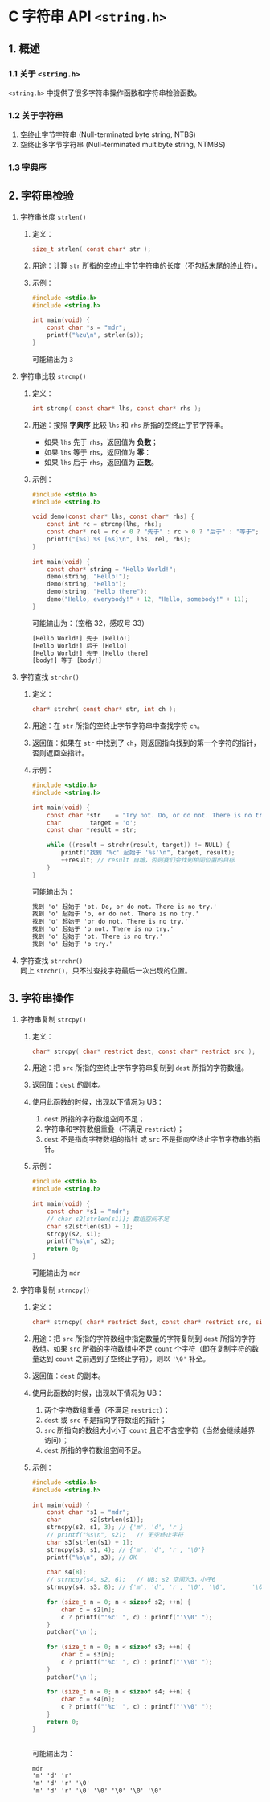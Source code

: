 # C 字符串 API `<string.h>`

## 1. 概述

### 1.1 关于 `<string.h>`

`<string.h>` 中提供了很多字符串操作函数和字符串检验函数。

### 1.2 关于字符串

1. 空终止字节字符串 (Null-terminated byte string, NTBS)
2. 空终止多字节字符串 (Null-terminated multibyte string, NTMBS)

### 1.3 字典序

## 2. 字符串检验

1. 字符串长度 `strlen()`

    1. 定义：

       ```c
       size_t strlen( const char* str );
       ```

    2. 用途：计算 `str` 所指的空终止字节字符串的长度（不包括末尾的终止符）。
    3. 示例：

       ```c
       #include <stdio.h>
       #include <string.h>
 
       int main(void) {
           const char *s = "mdr";
           printf("%zu\n", strlen(s));
       }
       ```

       可能输出为 `3`

2. 字符串比较 `strcmp()`

    1. 定义：

       ```c
       int strcmp( const char* lhs, const char* rhs );
       ```

    2. 用途：按照 **字典序** 比较 `lhs` 和 `rhs` 所指的空终止字节字符串。
        - 如果 `lhs` 先于 `rhs`，返回值为 **负数**；
        - 如果 `lhs` 等于 `rhs`，返回值为 **零**：
        - 如果 `lhs` 后于 `rhs`，返回值为 **正数**。
    3. 示例：

       ```c
       #include <stdio.h>
       #include <string.h>
 
       void demo(const char* lhs, const char* rhs) {
           const int rc = strcmp(lhs, rhs);
           const char* rel = rc < 0 ? "先于" : rc > 0 ? "后于" : "等于";
           printf("[%s] %s [%s]\n", lhs, rel, rhs);
       }
 
       int main(void) {
           const char* string = "Hello World!";
           demo(string, "Hello!");
           demo(string, "Hello");
           demo(string, "Hello there");
           demo("Hello, everybody!" + 12, "Hello, somebody!" + 11);
       }
       ```

       可能输出为：（空格 32，感叹号 33）

       ```txt
       [Hello World!] 先于 [Hello!]
       [Hello World!] 后于 [Hello]
       [Hello World!] 先于 [Hello there]
       [body!] 等于 [body!]
       ```

3. 字符查找 `strchr()`

    1. 定义：

       ```c
       char* strchr( const char* str, int ch );
       ```

    2. 用途：在 `str` 所指的空终止字节字符串中查找字符 `ch`。
    3. 返回值：如果在 `str` 中找到了 `ch`，则返回指向找到的第一个字符的指针，否则返回空指针。
    4. 示例：

       ```c
       #include <stdio.h>
       #include <string.h>
 
       int main(void) {
           const char *str    = "Try not. Do, or do not. There is no try.";
           char        target = 'o';
           const char *result = str;
 
           while ((result = strchr(result, target)) != NULL) {
               printf("找到 '%c' 起始于 '%s'\n", target, result);
               ++result; // result 自增，否则我们会找到相同位置的目标
           }
       }
       ```

       可能输出为：

       ```txt
       找到 'o' 起始于 'ot. Do, or do not. There is no try.'
       找到 'o' 起始于 'o, or do not. There is no try.'
       找到 'o' 起始于 'or do not. There is no try.'
       找到 'o' 起始于 'o not. There is no try.'
       找到 'o' 起始于 'ot. There is no try.'
       找到 'o' 起始于 'o try.'
       ```

4. 字符查找 `strrchr()`  
   同上 `strchr()`，只不过查找字符最后一次出现的位置。

## 3. 字符串操作

1. 字符串复制 `strcpy()`

    1. 定义：

       ```c
       char* strcpy( char* restrict dest, const char* restrict src );
       ```

    2. 用途：把 `src` 所指的空终止字节字符串复制到 `dest` 所指的字符数组。
    3. 返回值：`dest` 的副本。
    4. 使用此函数的时候，出现以下情况为 UB：
        1. `dest` 所指的字符数组空间不足；
        2. 字符串和字符数组重叠（不满足 `restrict`）；
        3. `dest` 不是指向字符数组的指针 或 `src` 不是指向空终止字节字符串的指针。
    5. 示例：

       ```c
       #include <stdio.h>
       #include <string.h>
 
       int main(void) {
           const char *s1 = "mdr";
           // char s2[strlen(s1)]; 数组空间不足
           char s2[strlen(s1) + 1];
           strcpy(s2, s1);
           printf("%s\n", s2);
           return 0;
       }
       ```

       可能输出为 `mdr`

2. 字符串复制 `strncpy()`

    1. 定义：

       ```c
       char* strncpy( char* restrict dest, const char* restrict src, size_t count );
       ```

    2. 用途：把 `src` 所指的字符数组中指定数量的字符复制到 `dest` 所指的字符数组。如果 `src` 所指的字符数组中不足 `count`
       个字符（即在复制字符的数量达到 `count` 之前遇到了空终止字符），则以 `'\0'` 补全。
    3. 返回值：`dest` 的副本。
    4. 使用此函数的时候，出现以下情况为 UB：
        1. 两个字符数组重叠（不满足 `restrict`）；
        2. `dest` 或 `src` 不是指向字符数组的指针；
        3. `src` 所指向的数组大小小于 `count` 且它不含空字符（当然会继续越界访问）；
        4. `dest` 所指的字符数组空间不足。
    5. 示例：

       ```c
       #include <stdio.h>
       #include <string.h>
 
       int main(void) {
           const char *s1 = "mdr";
           char        s2[strlen(s1)];
           strncpy(s2, s1, 3); // {'m', 'd', 'r'}
           // printf("%s\n", s2);   // 无空终止字符
           char s3[strlen(s1) + 1];
           strncpy(s3, s1, 4); // {'m', 'd', 'r', '\0'}
           printf("%s\n", s3); // OK
 
           char s4[8];
           // strncpy(s4, s2, 6);   // UB: s2 空间为3，小于6
           strncpy(s4, s3, 8); // {'m', 'd', 'r', '\0', '\0',       '\0', '\0', '\0'}
 
           for (size_t n = 0; n < sizeof s2; ++n) {
               char c = s2[n];
               c ? printf("'%c' ", c) : printf("'\\0' ");
           }
           putchar('\n');
 
           for (size_t n = 0; n < sizeof s3; ++n) {
               char c = s3[n];
               c ? printf("'%c' ", c) : printf("'\\0' ");
           }
           putchar('\n');
 
           for (size_t n = 0; n < sizeof s4; ++n) {
               char c = s4[n];
               c ? printf("'%c' ", c) : printf("'\\0' ");
           }
           return 0;
       }
 
       ```

       可能输出为：

       ```txt
       mdr
       'm' 'd' 'r'
       'm' 'd' 'r' '\0'
       'm' 'd' 'r' '\0' '\0' '\0' '\0' '\0'
       ```
